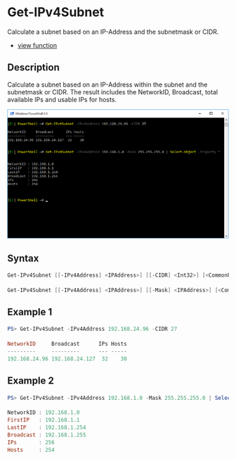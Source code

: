 # Get-IPv4Subnet

Calculate a subnet based on an IP-Address and the subnetmask or CIDR.

* [view function](https://github.com/BornToBeRoot/PowerShell/blob/master/Module/LazyAdmin/Functions/Network/Get-IPv4Subnet.ps1)

## Description

Calculate a subnet based on an IP-Address within the subnet and the subnetmask or CIDR. 
The result includes the NetworkID, Broadcast, total available IPs and usable IPs for hosts.

![Screenshot](Images/Get-IPv4Subnet.png?raw=true "Get-IPv4Subnet")

## Syntax

```powershell
Get-IPv4Subnet [[-IPv4Address] <IPAddress>] [[-CIDR] <Int32>] [<CommonParameters>]

Get-IPv4Subnet [[-IPv4Address] <IPAddress>] [[-Mask] <IPAddress>] [<CommonParameters>]
```

## Example 1

```powershell
PS> Get-IPv4Subnet -IPv4Address 192.168.24.96 -CIDR 27

NetworkID     Broadcast      IPs Hosts
---------     ---------      --- -----
192.168.24.96 192.168.24.127  32    30
```

## Example 2

```powershell
PS> Get-IPv4Subnet -IPv4Address 192.168.1.0 -Mask 255.255.255.0 | Select-Object -Property *

NetworkID : 192.168.1.0
FirstIP   : 192.168.1.1
LastIP    : 192.168.1.254
Broadcast : 192.168.1.255
IPs       : 256
Hosts     : 254
```
